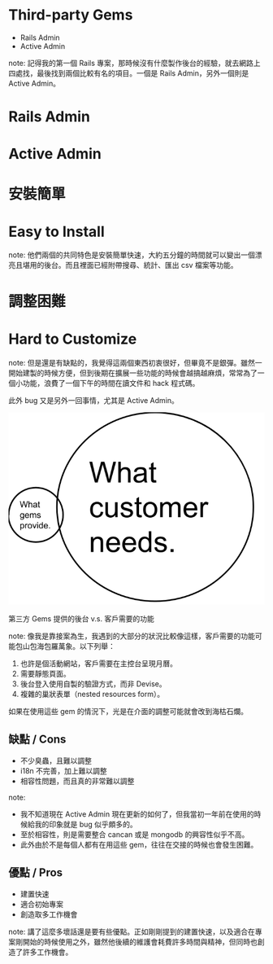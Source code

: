 # Third-party Gems
- Rails Admin <!-- .element: class="fragment" -->
- Active Admin <!-- .element: class="fragment" -->

note: 記得我的第一個 Rails 專案，那時候沒有什麼製作後台的經驗，就去網路上四處找，最後找到兩個比較有名的項目。一個是 Rails Admin，另外一個則是 Active Admin。


<!-- .slide: data-background="img/rails-admin.png" -->
# Rails Admin


<!-- .slide: data-background="img/active-admin.png" -->
# Active Admin


# 安裝簡單
# Easy to Install

note: 他們兩個的共同特色是安裝簡單快速，大約五分鐘的時間就可以變出一個漂亮且堪用的後台。而且裡面已經附帶搜尋、統計、匯出 csv 檔案等功能。


# 調整困難
# Hard to Customize

note: 但是還是有缺點的，我覺得這兩個東西初衷很好，但畢竟不是銀彈。雖然一開始建製的時候方便，但到後期在擴展一些功能的時候會越搞越麻煩，常常為了一個小功能，浪費了一個下午的時間在讀文件和 hack 程式碼。

此外 bug 又是另外一回事情，尤其是 Active Admin。


![](img/what-gems-can-do.png)

第三方 Gems 提供的後台 v.s. 客戶需要的功能

note: 像我是靠接案為生，我遇到的大部分的狀況比較像這樣，客戶需要的功能可能包山包海包羅萬象。以下列舉：

1. 也許是個活動網站，客戶需要在主控台呈現月曆。
2. 需要靜態頁面。
3. 後台登入使用自製的驗證方式，而非 Devise。
4. 複雜的巢狀表單（nested resources form）。

如果在使用這些 gem 的情況下，光是在介面的調整可能就會改到海枯石爛。


## 缺點 / Cons
- 不少臭蟲，且難以調整 <!-- .element: class="fragment" -->
- i18n 不完善，加上難以調整 <!-- .element: class="fragment" -->
- 相容性問題，而且真的非常難以調整 <!-- .element: class="fragment" -->

note:

- 我不知道現在 Active Admin 現在更新的如何了，但我當初一年前在使用的時候給我的印象就是 bug 似乎頗多的。
- 至於相容性，則是需要整合 cancan 或是 mongodb 的興容性似乎不高。
- 此外由於不是每個人都有在用這些 gem，往往在交接的時候也會發生困難。


## 優點 / Pros
- 建置快速 <!-- .element: class="fragment" -->
- 適合初始專案 <!-- .element: class="fragment" -->
- 創造取多工作機會 <!-- .element: class="fragment" -->

note: 講了這麼多壞話還是要有些優點。正如剛剛提到的建置快速，以及適合在專案剛開始的時候使用之外，雖然他後續的維護會耗費許多時間與精神，但同時也創造了許多工作機會。